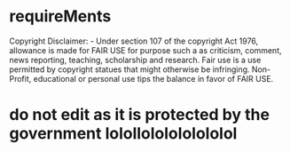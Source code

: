 # requireMents

Copyright Disclaimer: - Under section 107 of the copyright Act 1976, allowance is made for FAIR USE for purpose such a as criticism, comment, news reporting, teaching, scholarship and research. Fair use is a use permitted by copyright statues that might otherwise be infringing. Non- Profit, educational or personal use tips the balance in favor of FAIR USE.

# do not edit as it is protected by the government lolollololololololol
